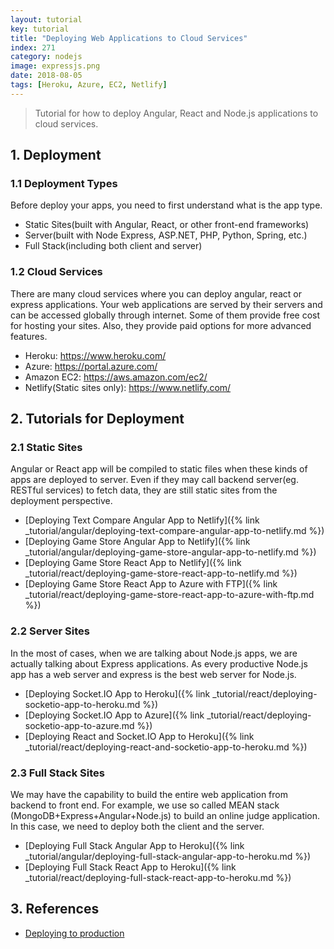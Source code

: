 ```yaml
---
layout: tutorial
key: tutorial
title: "Deploying Web Applications to Cloud Services"
index: 271
category: nodejs
image: expressjs.png
date: 2018-08-05
tags: [Heroku, Azure, EC2, Netlify]
---
```


> Tutorial for how to deploy Angular, React and Node.js applications to cloud services.

## 1. Deployment
### 1.1 Deployment Types
Before deploy your apps, you need to first understand what is the app type.
* Static Sites(built with Angular, React, or other front-end frameworks)
* Server(built with Node Express, ASP.NET, PHP, Python, Spring, etc.)
* Full Stack(including both client and server)

### 1.2 Cloud Services
There are many cloud services where you can deploy angular, react or express applications. Your web applications are served by their servers and can be accessed globally through internet. Some of them provide free cost for hosting your sites. Also, they provide paid options for more advanced features.
* Heroku: https://www.heroku.com/
* Azure: https://portal.azure.com/
* Amazon EC2: https://aws.amazon.com/ec2/
* Netlify(Static sites only): https://www.netlify.com/

## 2. Tutorials for Deployment
### 2.1 Static Sites
Angular or React app will be compiled to static files when these kinds of apps are deployed to server. Even if they may call backend server(eg. RESTful services) to fetch data, they are still static sites from the deployment perspective.
* [Deploying Text Compare Angular App to Netlify]({% link _tutorial/angular/deploying-text-compare-angular-app-to-netlify.md %})
* [Deploying Game Store Angular App to Netlify]({% link _tutorial/angular/deploying-game-store-angular-app-to-netlify.md %})
* [Deploying Game Store React App to Netlify]({% link _tutorial/react/deploying-game-store-react-app-to-netlify.md %})
* [Deploying Game Store React App to Azure with FTP]({% link _tutorial/react/deploying-game-store-react-app-to-azure-with-ftp.md %})

### 2.2 Server Sites
In the most of cases, when we are talking about Node.js apps, we are actually talking about Express applications. As every productive Node.js app has a web server and express is the best web server for Node.js.
* [Deploying Socket.IO App to Heroku]({% link _tutorial/react/deploying-socketio-app-to-heroku.md %})
* [Deploying Socket.IO App to Azure]({% link _tutorial/react/deploying-socketio-app-to-azure.md %})
* [Deploying React and Socket.IO App to Heroku]({% link _tutorial/react/deploying-react-and-socketio-app-to-heroku.md %})

### 2.3 Full Stack Sites
We may have the capability to build the entire web application from backend to front end. For example, we use so called MEAN stack (MongoDB+Express+Angular+Node.js) to build an online judge application. In this case, we need to deploy both the client and the server.
* [Deploying Full Stack Angular App to Heroku]({% link _tutorial/angular/deploying-full-stack-angular-app-to-heroku.md %})
* [Deploying Full Stack React App to Heroku]({% link _tutorial/react/deploying-full-stack-react-app-to-heroku.md %})

## 3. References
* [Deploying to production](https://developer.mozilla.org/en-US/docs/Learn/Server-side/Express_Nodejs/deployment)
